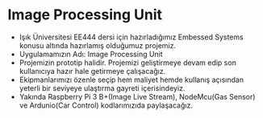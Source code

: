 # Image Processing Unit
- Işık Üniversitesi EE444 dersi için hazırladığımız Embessed Systems konusu altında hazırlamış olduğumuz projemiz.
- Uygulamamızın Adı: Image Processing Unit
- Projemizin prototip halidir. Projemizi geliştirmeye devam edip son kullanıcıya hazır hale getirmeye çalışacağız.
- Ekipmanlarımızı özenle seçip hem maliyet hemde kullanış açısından yeterli bir seviyeye ulaştırma gayreti içerisindeyiz.
- Yakında Raspberry Pi 3 B+(Image Live Stream), NodeMcu(Gas Sensor) ve Ardunio(Car Control) kodlarımızıda paylaşacağız.
